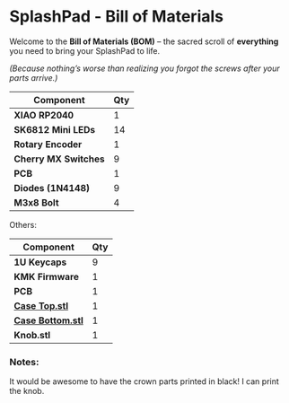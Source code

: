 # SplashPad - Bill of Materials

Welcome to the **Bill of Materials (BOM)** – the sacred scroll of **everything** you need to bring your SplashPad to life.  

*(Because nothing’s worse than realizing you forgot the screws after your parts arrive.)* 

| **Component**          | **Qty** |
|------------------------|---------|
| **XIAO RP2040**        | 1       |
| **SK6812 Mini LEDs**   | 14      |
| **Rotary Encoder**     | 1       |
| **Cherry MX Switches** | 9       |
| **PCB**                | 1       |
| **Diodes (1N4148)**    | 9       |
| **M3x8 Bolt**          | 4       |

Others:

| **Component**          | **Qty** |
|------------------------|---------|
| **1U Keycaps**         | 9       |
| **KMK Firmware**       | 1       |
| **PCB**                | 1       |
| [**Case Top.stl**](/CAD/STL/SplashPad%20Case%20-%20Case%20Top.stl)       | 1 |
| [**Case Bottom.stl**](/CAD/STL/SplashPad%20Case%20-%20Case%20Bottom.stl) | 1 |
| **Knob.stl**           | 1       |

### Notes:
It would be awesome to have the crown parts printed in black!
I can print the knob.